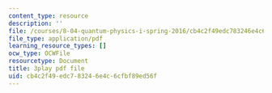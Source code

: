 ```yaml
---
content_type: resource
description: ''
file: /courses/8-04-quantum-physics-i-spring-2016/cb4c2f49edc783246e4c6cfbf89ed56f_8Dxo4LPK_9w.pdf
file_type: application/pdf
learning_resource_types: []
ocw_type: OCWFile
resourcetype: Document
title: 3play pdf file
uid: cb4c2f49-edc7-8324-6e4c-6cfbf89ed56f
---
```

